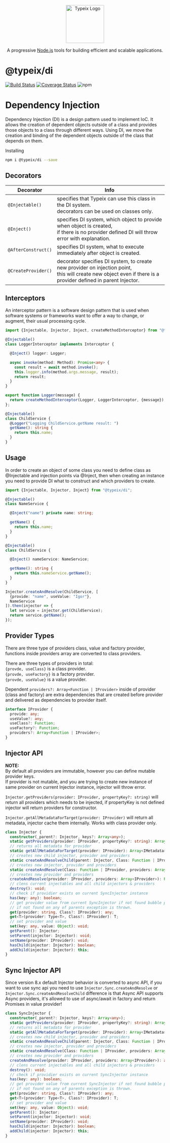 <p align="center">
  <a href="https://typeix.com" target="blank">
    <img src="https://avatars.githubusercontent.com/u/38910665?s=200&v=4" width="120" alt="Typeix Logo" />
  </a>
</p>
<p align="center">
A progressive <a href="https://nodejs.org" target="_blank">Node.js</a>
tools for building efficient and scalable applications.
</p>

# @typeix/di

[![Build Status][travis-img]][travis-url]
[![Coverage Status][coverage-img]][coverage-url]
![npm][npm-version-img]

# Dependency Injection

Dependency Injection (DI) is a design pattern used to implement IoC. It allows the creation of dependent objects outside
of a class and provides those objects to a class through different ways. Using DI, we move the creation and binding of
the dependent objects outside of the class that depends on them.

Installing

```bash
npm i @typeix/di --save
```

## Decorators

| Decorator           | Info                                 |
| ------------------- | ------------------------------------ |
| `@Injectable()`     | specifies that Typeix can use this class in the DI system. <br /> decorators can be used on classes only. |
| `@Inject()`         | specifies DI system, which object to provide when object is created, <br /> if there is no provider defined DI will throw error with explanation. |
| `@AfterConstruct()` | specifies DI system, what to execute immediately after object is created. |
| `@CreateProvider()` | decorator specifies DI system, to create new provider on injection point, <br /> this will create new object even if there is a provider defined in parent Injector. |

## Interceptors

An interceptor pattern is a software design pattern that is used when software systems or frameworks want to offer a way
to change, or augment, their usual processing cycle.

```ts
import {Injectable, Injector, Inject, createMethodInterceptor} from "@typeix/di";

@Injectable()
class LoggerInterceptor implements Interceptor {

  @Inject() logger: Logger;

  async invoke(method: Method): Promise<any> {
    const result = await method.invoke();
    this.logger.info(method.args.message, result);
    return result;
  }
}

export function Logger(message) {
  return createMethodInterceptor(Logger, LoggerInterceptor, {message});
};

@Injectable()
class ChildService {
  @Logger("Logging ChildService.getName result: ")
  getName(): string {
    return this.name;
  }
}
```

## Usage

In order to create an object of some class you need to define class as @Injectable and injection points via @Inject,
then when creating an instance you need to provide DI what to construct and which providers to create.

```typescript
import {Injectable, Injector, Inject} from "@typeix/di";

@Injectable()
class NameService {

  @Inject("name") private name: string;

  getName() {
    return this.name;
  }
}

@Injectable()
class ChildService {

  @Inject() nameService: NameService;

  getName(): string {
    return this.nameService.getName();
  }
}

Injector.createAndResolve(ChildService, [
  {provide: "name", useValue: "Igor"},
  NameService
]).then(injector => {
  let service = injector.get(ChildService);
  return service.getName();
});
```

## Provider Types

There are three type of providers class, value and factory provider, functions inside providers array are converted to
class providers.

There are three types of providers in total: <br />
`{provde, useClass}` is a class provider. <br />
`{provde, useFactory}` is a factory provider.  <br />
`{provde, useValue}` is a value provider. <br />

Dependent `providers?: Array<Function | IProvider>` inside of provider
(class and factory) are extra dependencies that are created before provider and delivered as dependencies to provider
itself.

```typescript
interface IProvider {
  provide: any;
  useValue?: any;
  useClass?: Function;
  useFactory?: Function;
  providers?: Array<Function | IProvider>;
}
```

## Injector API

**NOTE:** <br/> By default all providers are immutable, however you can define mutable provider keys. <br />
If provider is not mutable, and you are trying to create new instance of same provider on current Injector instance,
injector will throw error.

`Injector.getProviders(provider: IProvider, propertyKey?: string)` will return all providers which needs to be injected,
if propertyKey is not defined injector will return providers for constructor.

`Injector.getAllMetadataForTarget(provider: IProvider)` will return all metadata, injector cache them internally. Works
with class provider only.

```ts
class Injector {
  constructor(_parent?: Injector, keys?: Array<any>);
  static getProviders(provider: IProvider, propertyKey?: string): Array<IProvider>;
  // returns all metadata for provider
  static getAllMetadataForTarget(provider: IProvider): Array<IMetadata>;
  // creates new child injector, provider and providers
  static createAndResolveChild(parent: Injector, Class: Function | IProvider, providers: Array<MixedProvider>): Promise<Injector>;
  // creates new injector, provider and providers
  static createAndResolve(Class: Function | IProvider, providers: Array<MixedProvider>): Promise<Injector>;
  // creates new provider and providers
  createAndResolve(provider: IProvider, providers: Array<IProvider>): Promise<any>;
  // clens current injectables and all child injectors & providers
  destroy(): void;
  // check if providier exists on current SyncInjector instance
  has(key: any): boolean;
  // get provider value from current SyncInjector if not found bubble parrent's
  // if not found on any of parents exception is thrown.
  get(provider: string, Class?: IProvider): any;
  get<T>(provider: Type<T>, Class?: IProvider): T;
  // set provider and value
  set(key: any, value: Object): void;
  getParent(): Injector;
  setParent(injector: Injector): void;
  setName(provider: IProvider): void;
  hasChild(injector: Injector): boolean;
  addChild(injector: Injector): this;
}
```

## Sync Injector API
Since version 8.x default Injector behavior is converted to async API, if you want to use sync api you need to use
`Injector.Sync.createAndResolve` or `Injector.Sync.createAndResolveChild` difference is that Async API supports
Async providers, it's allowed to use of async/await in factory and return Promises in value provider!
```ts
class SyncInjector {
  constructor(_parent?: Injector, keys?: Array<any>);
  static getProviders(provider: IProvider, propertyKey?: string): Array<IProvider>;
  // returns all metadata for provider
  static getAllMetadataForTarget(provider: IProvider): Array<IMetadata>;
  // creates new child injector, provider and providers
  static createAndResolveChild(parent: Injector, Class: Function | IProvider, providers: Array<MixedProvider>): Injector;
  // creates new injector, provider and providers
  static createAndResolve(Class: Function | IProvider, providers: Array<MixedProvider>): Injector;
  // creates new provider and providers
  createAndResolve(provider: IProvider, providers: Array<IProvider>): any;
  // clens current injectables and all child injectors & providers
  destroy(): void;
  // check if providier exists on current SyncInjector instance
  has(key: any): boolean;
  // get provider value from current SyncInjector if not found bubble parrent's
  // if not found on any of parents exception is thrown.
  get(provider: string, Class?: IProvider): any;
  get<T>(provider: Type<T>, Class?: IProvider): T;
  // set provider and value
  set(key: any, value: Object): void;
  getParent(): Injector;
  setParent(injector: Injector): void;
  setName(provider: IProvider): void;
  hasChild(injector: Injector): boolean;
  addChild(injector: Injector): this;
}
```

[travis-url]: https://travis-ci.com/typeix/typeix

[travis-img]: https://travis-ci.com/typeix/typeix.svg?branch=main

[npm-version-img]: https://img.shields.io/npm/v/@typeix/resty

[coverage-img]: https://coveralls.io/repos/github/typeix/typeix/badge.svg?branch=main

[coverage-url]: https://coveralls.io/github/typeix/typeix?branch=mainaster
